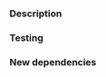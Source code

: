 <!-- Please use Conventional Commits to label your title -->
<!-- https://www.conventionalcommits.org/en/v1.0.0/ -->
<!-- Example: feat: allow provided config object to extend other configs  -->

### Description

<!-- Fixes #(issue) -->
<!-- Please also include relevant motivation and context. -->

<!-- Feel free to include your Discord tag here and we'll consider making you a ringer! -->
<!-- Continuous improvements may also grant you contributor access. -->

### Testing

<!-- Please describe the tests that you ran to verify your changes. -->
<!-- Provide instructions so we can reproduce. -->
<!-- Please also list any relevant details for your test configuration -->

### New dependencies

<!-- List any dependencies that are required for this change. -->
<!-- Otherwise, delete section. -->

